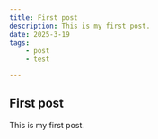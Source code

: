 ```yaml
---
title: First post
description: This is my first post.
date: 2025-3-19
tags:
    - post
    - test

---
```


## First post

This is my first post.
